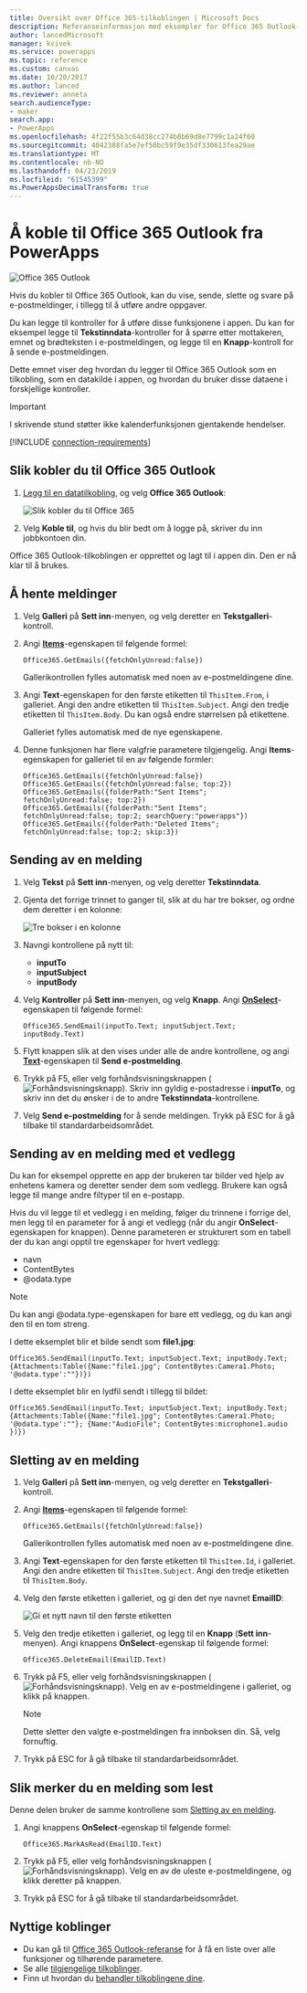 ```yaml
---
title: Oversikt over Office 365-tilkoblingen | Microsoft Docs
description: Referanseinformasjon med eksempler for Office 365 Outlook-tilkobling til PowerApps
author: lancedMicrosoft
manager: kvivek
ms.service: powerapps
ms.topic: reference
ms.custom: canvas
ms.date: 10/20/2017
ms.author: lanced
ms.reviewer: anneta
search.audienceType:
- maker
search.app:
- PowerApps
ms.openlocfilehash: 4f22f55b3c64d38cc274b0b69d8e7799c1a24f60
ms.sourcegitcommit: 4042388fa5e7ef50bc59f9e35df330613fea29ae
ms.translationtype: MT
ms.contentlocale: nb-NO
ms.lasthandoff: 04/23/2019
ms.locfileid: "61545399"
ms.PowerAppsDecimalTransform: true
---
```

# <a name="connect-to-office-365-outlook-from-powerapps"></a>Å koble til Office 365 Outlook fra PowerApps
![Office 365 Outlook](./media/connection-office365-outlook/office365icon.png)

Hvis du kobler til Office 365 Outlook, kan du vise, sende, slette og svare på e-postmeldinger, i tillegg til å utføre andre oppgaver.

Du kan legge til kontroller for å utføre disse funksjonene i appen. Du kan for eksempel legge til **Tekstinndata**-kontroller for å spørre etter mottakeren, emnet og brødteksten i e-postmeldingen, og legge til en **Knapp**-kontroll for å sende e-postmeldingen.

Dette emnet viser deg hvordan du legger til Office 365 Outlook som en tilkobling, som en datakilde i appen, og hvordan du bruker disse dataene i forskjellige kontroller.

> [!IMPORTANT]
> I skrivende stund støtter ikke kalenderfunksjonen gjentakende hendelser.

[!INCLUDE [connection-requirements](../../../includes/connection-requirements.md)]

## <a name="connect-to-office-365-outlook"></a>Slik kobler du til Office 365 Outlook
1. [Legg til en datatilkobling](../add-data-connection.md), og velg **Office 365 Outlook**:  
   
    ![Slik kobler du til Office 365](./media/connection-office365-outlook/add-office.png)
2. Velg **Koble til**, og hvis du blir bedt om å logge på, skriver du inn jobbkontoen din.

Office 365 Outlook-tilkoblingen er opprettet og lagt til i appen din. Den er nå klar til å brukes.

## <a name="show-messages"></a>Å hente meldinger
1. Velg **Galleri** på **Sett inn**-menyen, og velg deretter en **Tekstgalleri**-kontroll.
2. Angi **[Items](../controls/properties-core.md)**-egenskapen til følgende formel:  
   
    `Office365.GetEmails({fetchOnlyUnread:false})`
   
    Gallerikontrollen fylles automatisk med noen av e-postmeldingene dine.
3. Angi **Text**-egenskapen for den første etiketten til `ThisItem.From`, i galleriet. Angi den andre etiketten til `ThisItem.Subject`. Angi den tredje etiketten til `ThisItem.Body`. Du kan også endre størrelsen på etikettene.
   
    Galleriet fylles automatisk med de nye egenskapene.
4. Denne funksjonen har flere valgfrie parametere tilgjengelig. Angi **Items**-egenskapen for galleriet til en av følgende formler:
   
    `Office365.GetEmails({fetchOnlyUnread:false})`  
    `Office365.GetEmails({fetchOnlyUnread:false; top:2})`  
    `Office365.GetEmails({folderPath:"Sent Items"; fetchOnlyUnread:false; top:2})`  
    `Office365.GetEmails({folderPath:"Sent Items"; fetchOnlyUnread:false; top:2; searchQuery:"powerapps"})`  
    `Office365.GetEmails({folderPath:"Deleted Items"; fetchOnlyUnread:false; top:2; skip:3})`

## <a name="send-a-message"></a>Sending av en melding
1. Velg **Tekst** på **Sett inn**-menyen, og velg deretter **Tekstinndata**.
2. Gjenta det forrige trinnet to ganger til, slik at du har tre bokser, og ordne dem deretter i en kolonne:  
   
    ![Tre bokser i en kolonne](./media/connection-office365-outlook/threetextinput.png)
3. Navngi kontrollene på nytt til:  
   
   * **inputTo**
   * **inputSubject**
   * **inputBody**
4. Velg **Kontroller** på **Sett inn**-menyen, og velg **Knapp**. Angi **[OnSelect](../controls/properties-core.md)**-egenskapen til følgende formel:  
   
    `Office365.SendEmail(inputTo.Text; inputSubject.Text; inputBody.Text)`
5. Flytt knappen slik at den vises under alle de andre kontrollene, og angi **[Text](../controls/properties-core.md)**-egenskapen til **Send e-postmelding**.
6. Trykk på F5, eller velg forhåndsvisningsknappen (![Forhåndsvisningsknapp](./media/connection-office365-outlook/preview.png)). Skriv inn gyldig e-postadresse i **inputTo**, og skriv inn det du ønsker i de to andre **Tekstinndata**-kontrollene.
7. Velg **Send e-postmelding** for å sende meldingen. Trykk på ESC for å gå tilbake til standardarbeidsområdet.

## <a name="send-a-message-with-an-attachment"></a>Sending av en melding med et vedlegg
Du kan for eksempel opprette en app der brukeren tar bilder ved hjelp av enhetens kamera og deretter sender dem som vedlegg. Brukere kan også legge til mange andre filtyper til en e-postapp.

Hvis du vil legge til et vedlegg i en melding, følger du trinnene i forrige del, men legg til en parameter for å angi et vedlegg (når du angir **OnSelect**-egenskapen for knappen). Denne parameteren er strukturert som en tabell der du kan angi opptil tre egenskaper for hvert vedlegg:

* navn
* ContentBytes
* @odata.type

> [!NOTE]
> Du kan angi @odata.type-egenskapen for bare ett vedlegg, og du kan angi den til en tom streng.

I dette eksemplet blir et bilde sendt som **file1.jpg**:

`Office365.SendEmail(inputTo.Text; inputSubject.Text; inputBody.Text; {Attachments:Table({Name:"file1.jpg"; ContentBytes:Camera1.Photo; '@odata.type':""})})`

I dette eksemplet blir en lydfil sendt i tillegg til bildet:

`Office365.SendEmail(inputTo.Text; inputSubject.Text; inputBody.Text; {Attachments:Table({Name:"file1.jpg"; ContentBytes:Camera1.Photo; '@odata.type':""}; {Name:"AudioFile"; ContentBytes:microphone1.audio })})`

## <a name="delete-a-message"></a>Sletting av en melding
1. Velg **Galleri** på **Sett inn**-menyen, og velg deretter en **Tekstgalleri**-kontroll.
2. Angi **[Items](../controls/properties-core.md)**-egenskapen til følgende formel:  
   
    `Office365.GetEmails({fetchOnlyUnread:false})`
   
    Gallerikontrollen fylles automatisk med noen av e-postmeldingene dine.
3. Angi **Text**-egenskapen for den første etiketten til `ThisItem.Id`, i galleriet. Angi den andre etiketten til `ThisItem.Subject`. Angi den tredje etiketten til `ThisItem.Body`.
4. Velg den første etiketten i galleriet, og gi den det nye navnet **EmailID**:
   
    ![Gi et nytt navn til den første etiketten](./media/connection-office365-outlook/renameheading.png)
5. Velg den tredje etiketten i galleriet, og legg til en **Knapp** (**Sett inn**-menyen). Angi knappens **OnSelect**-egenskap til følgende formel:  
   
    `Office365.DeleteEmail(EmailID.Text)`
6. Trykk på F5, eller velg forhåndsvisningsknappen (![Forhåndsvisningsknapp](./media/connection-office365-outlook/preview.png)). Velg en av e-postmeldingene i galleriet, og klikk på knappen. 
    
    > [!NOTE]
    > Dette sletter den valgte e-postmeldingen fra innboksen din. Så, velg fornuftig.
7. Trykk på ESC for å gå tilbake til standardarbeidsområdet.

## <a name="mark-a-message-as-read"></a>Slik merker du en melding som lest
Denne delen bruker de samme kontrollene som [Sletting av en melding](connection-office365-outlook.md#delete-a-message).

1. Angi knappens **OnSelect**-egenskap til følgende formel:  
   
    `Office365.MarkAsRead(EmailID.Text)`
2. Trykk på F5, eller velg forhåndsvisningsknappen (![Forhåndsvisningsknapp](./media/connection-office365-outlook/preview.png)). Velg en av de uleste e-postmeldingene, og klikk deretter på knappen.
3. Trykk på ESC for å gå tilbake til standardarbeidsområdet.

## <a name="helpful-links"></a>Nyttige koblinger
* Du kan gå til [Office 365 Outlook-referanse](https://docs.microsoft.com/connectors/office365connector/) for å få en liste over alle funksjoner og tilhørende parametere.
* Se alle [tilgjengelige tilkoblinger](../connections-list.md).  
* Finn ut hvordan du [behandler tilkoblingene dine](../add-manage-connections.md).

